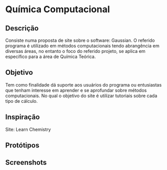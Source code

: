 # Química Computacional  

## Descrição
Consiste numa proposta de site sobre o software: Gaussian. O referido programa é utilizado em métodos computacionais tendo abrangência em diversas áreas, no entanto o foco do referido projeto, se aplica em específico para a área de Química Teórica.

## Objetivo
Tem como finalidade dá suporte aos usuários do programa ou entusiastas que tenham interesse em aprender e se aprofundar sobre métodos computacionais. No qual o objetivo do site é utilizar tutoriais sobre cada tipo de cálculo. 

## Inspiração
Site: Learn Chemistry

## Protótipos 

## Screenshots
